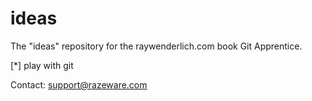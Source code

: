 # ideas
The "ideas" repository for the raywenderlich.com book Git Apprentice.

[*] play with git

Contact: support@razeware.com
